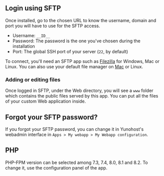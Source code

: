 ## Login using SFTP

Once installed, go to the chosen URL to know the username, domain and port you will have to use for the SFTP access. 

- Username: `__ID__`
- Password: The password is the one you've chosen during the installation
- Port: The global SSH port of your server (`22`, by default)

To connect, you'll need an SFTP app such as [Filezilla](https://filezilla-project.org/) for Windows, Mac or Linux. You can also use your default file manager on [Mac](https://support.apple.com/guide/mac-help/connect-mac-shared-computers-servers-mchlp1140/mac) or Linux.

### Adding or editing files

Once logged in SFTP, under the Web directory, you will see a `www` folder which contains the public files served by this app. You can put all the files of your custom Web application inside.

## Forgot your SFTP password?

If you forgot your SFTP password, you can change it in Yunohost's webadmin interface in `Apps > My webapp > My Webapp configuration`.

## PHP

PHP-FPM version can be selected among 7.3, 7.4, 8.0, 8.1 and 8.2. To change it, use the configuration panel of the app.
